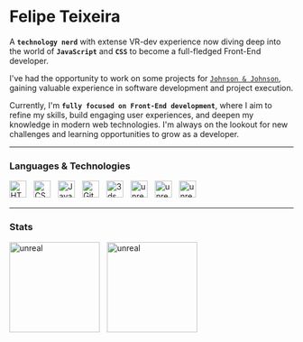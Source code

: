 # Felipe Teixeira

A **`technology nerd`** with extense VR-dev experience now diving deep into the world of **`JavaScript`** and **`CSS`** to become a full-fledged Front-End developer.

I've had the opportunity to work on some projects for [`Johnson & Johnson`](https://www.behance.net/gallery/176655885/JnJ-Vision-Interactional-Videos-Apps), gaining valuable experience in software development and project execution.

Currently, I'm **`fully focused on Front-End development`**, where I aim to refine my skills, build engaging user experiences, and deepen my knowledge in modern web technologies. I'm always on the lookout for new challenges and learning opportunities to grow as a developer.
<link rel="stylesheet" type='text/css' href="https://cdn.jsdelivr.net/gh/devicons/devicon@latest/devicon.min.css" />

---
### Languages & Technologies

<img 
    align="left" 
    alt="HTML"
    title="HTML" 
    width="30px" 
    style="padding-right: 10px;" 
    src="https://cdn.jsdelivr.net/gh/devicons/devicon@latest/icons/html5/html5-original.svg" 
/>
<img 
    align="left" 
    alt="CSS" 
    title="CSS"
    width="30px" 
    style="padding-right: 10px;" 
    src="https://cdn.jsdelivr.net/gh/devicons/devicon@latest/icons/css3/css3-original.svg" 
/>
<img 
    align="left" 
    alt="JavaScript" 
    title="JavaScript"
    width="30px" 
    style="padding-right: 10px;" 
    src="https://cdn.jsdelivr.net/gh/devicons/devicon@latest/icons/javascript/javascript-original.svg" 
/>
<img 
    align="left" 
    alt="Git" 
    title="Git"
    width="30px" 
    style="padding-right: 10px;" 
    src="https://cdn.jsdelivr.net/gh/devicons/devicon@latest/icons/git/git-original.svg" 
/>
<img 
    align="left" 
    alt="3ds" 
    title="3Ds Max"
    width="30px" 
    style="padding-right: 10px;" 
    src="https://cdn.jsdelivr.net/gh/devicons/devicon@latest/icons/threedsmax/threedsmax-original.svg"
/>
<img 
    align="left" 
    alt="unreal" 
    title="Unreal Engine"
    width="30px" 
    style="padding-right: 10px;" 
    src="https://cdn.jsdelivr.net/gh/devicons/devicon@latest/icons/unrealengine/unrealengine-original.svg"
/>
<img 
    align="left" 
    alt="unreal" 
    title="Photoshop"
    width="30px" 
    style="padding-right: 10px;" 
    src="https://cdn.jsdelivr.net/gh/devicons/devicon@latest/icons/photoshop/photoshop-original.svg"
/>
<img 
    align="left" 
    alt="unreal" 
    title="Figma"
    width="30px" 
    style="padding-right: 10px;" 
    src="https://cdn.jsdelivr.net/gh/devicons/devicon@latest/icons/figma/figma-original.svg"
/>

<br/>
<br/>

---

### Stats

<img 
    align="left" 
    alt="unreal" 
    height = 160
    style="padding-right: 10px;" 
    src="https://github-readme-stats.vercel.app/api?username=a1kawa&hide=stars,contribs&theme=date_night&include_all_commits=true"
/>
<img 
    align="left" 
    alt="unreal" 
    height = 160
    style="padding-right: 10px;" 
    src="https://github-readme-stats.vercel.app/api/top-langs/?username=a1kawa&theme=date_night&layout=compact"
/>
